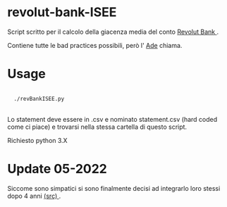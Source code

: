 # revolut-bank-ISEE

Script scritto per il calcolo della giacenza media del conto <a href="https://revolut.com"> Revolut Bank </a>.

Contiene tutte le bad practices possibili, però l' <a href="https://www.agenziaentrate.gov.it">Ade</a> chiama.

# Usage

<code>
  ./revBankISEE.py
</code>

<br>

Lo statement deve essere in .csv e nominato statement.csv (hard coded come ci piace) e trovarsi nella stessa cartella di questo script.

Richiesto python 3.X

# Update 05-2022

Siccome sono simpatici si sono finalmente decisi ad integrarlo loro stessi dopo 4 anni <a href="https://www.hdblog.it/applicazioni/articoli/n556173/revolut-giacenza-media-annua-calcolo-app-pdf/"> (src) </a>.
